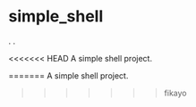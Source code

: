 # simple_shell

.
.

<<<<<<< HEAD
A simple shell project.

=======
A simple shell project.
>>>>>>> fikayo
